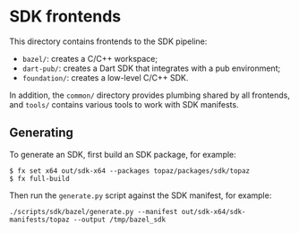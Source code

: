 SDK frontends
=============

This directory contains frontends to the SDK pipeline:
- `bazel/`: creates a C/C++ workspace;
- `dart-pub/`: creates a Dart SDK that integrates with a pub environment;
- `foundation/`: creates a low-level C/C++ SDK.

In addition, the `common/` directory provides plumbing shared by all frontends,
and `tools/` contains various tools to work with SDK manifests.

## Generating

To generate an SDK, first build an SDK package, for example:

```
$ fx set x64 out/sdk-x64 --packages topaz/packages/sdk/topaz
$ fx full-build
```

Then run the `generate.py` script against the SDK manifest, for example:

```
./scripts/sdk/bazel/generate.py --manifest out/sdk-x64/sdk-manifests/topaz --output /tmp/bazel_sdk
```
